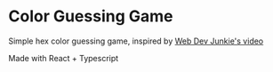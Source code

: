 # Color Guessing Game

Simple hex color guessing game, inspired by [Web Dev Junkie's video](https://www.youtube.com/watch?v=QNYljS0_TOE)

Made with React + Typescript
